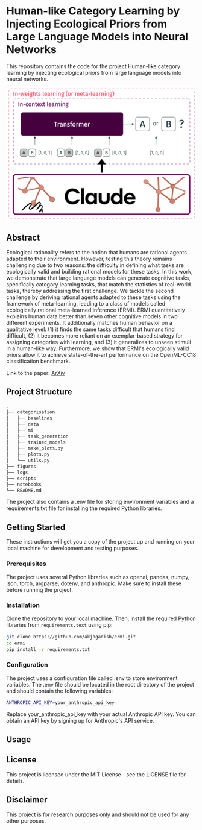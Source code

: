 # Human-like Category Learning by Injecting Ecological Priors from Large Language Models into Neural Networks
This repository contains the code for the project Human-like category learning by injecting ecological priors from large language models into neural networks. 


<p align="center">
  <img src="ERMI.png" />
</p>

## Abstract
Ecological rationality refers to the notion that humans are rational agents adapted to their environment. However, testing this theory remains challenging due to two reasons: the difficulty in defining what tasks are ecologically valid and building rational models for these tasks. In this work, we demonstrate that large language models can generate cognitive tasks, specifically category learning tasks, that match the statistics of real-world tasks, thereby addressing the first challenge. We tackle the second challenge by deriving rational agents adapted to these tasks using the framework of meta-learning, leading to a class of models called ecologically rational meta-learned inference (ERMI). ERMI quantitatively explains human data better than seven other cognitive models in two different experiments. It additionally matches human behavior on a qualitative level: (1) it finds the same tasks difficult that humans find difficult, (2) it becomes more reliant on an exemplar-based strategy for assigning categories with learning, and (3) it generalizes to unseen stimuli in a human-like way. Furthermore, we show that ERMI's ecologically valid priors allow it to achieve state-of-the-art performance on the OpenML-CC18 classification benchmark.

Link to the paper: [ArXiv](https://arxiv.org/abs/2402.01821)


## Project Structure

```
.
├── categorisation
│   ├── baselines
│   ├── data
│   ├── mi
│   ├── task_generation
│   ├── trained_models
│   ├── make_plots.py
│   ├── plots.py
│   └── utils.py
├── figures
├── logs
├── scripts
├── notebooks
└── README.md

```

The project also contains a .env file for storing environment variables and a requirements.txt file for installing the required Python libraries.

## Getting Started
These instructions will get you a copy of the project up and running on your local machine for development and testing purposes.

### Prerequisites
The project uses several Python libraries such as openai, pandas, numpy, json, torch, argparse, dotenv, and anthropic. Make sure to install these before running the project.

### Installation
Clone the repository to your local machine. Then, install the required Python libraries from `requirements.text` using pip:
    
```bash
git clone https://github.com/akjagadish/ermi.git
cd ermi
pip install -r requirements.txt
```

### Configuration
The project uses a configuration file called .env to store environment variables. The .env file should be located in the root directory of the project and should contain the following variables:

```bash
ANTHROPIC_API_KEY=your_anthropic_api_key
```
Replace your_anthropic_api_key with your actual Anthropic API key. You can obtain an API key by signing up for Anthropic's API service.

## Usage


## License
This project is licensed under the MIT License - see the LICENSE file for details.

## Disclaimer
This project is for research purposes only and should not be used for any other purposes.

